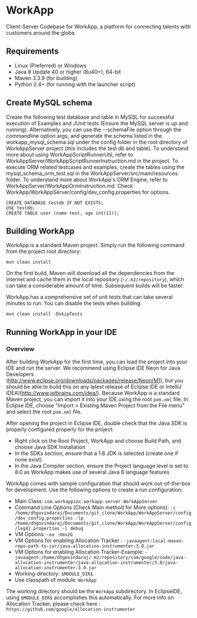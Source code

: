 # WorkApp
Client-Server Codebase for WorkApp, a platform for connecting talents with customers around the globe.  

## Requirements

* Linux (Preferred) or Windows 
* Java 8 Update 40 or higher (8u40+), 64-bit
* Maven 3.3.9 (for building)
* Python 2.4+ (for running with the launcher script)

## Create MySQL schema

Create the following test database and table in MySQL for successful execution of Examples and JUnit tests (Ensure the MySQL server is up and running). Alternatively, you can use the --schemaFile option through the commandline option args, and generate the schema listed in the workapp_mysql_schema.sql under the config folder in the root directory of WorkAppServer project (this includes the test db and table). To understand more about using WorkAppScriptRunnerUtil, refer to WorkAppServer/WorkAppScriptRunnerInstruction.md in the project. To execute ORM related testcases and examples, create the tables using the mysql_schema_orm_test.sql in the WorkAppServer/src/main/resources folder. To understand more about WorkApp's ORM Engine, refer to WorkAppServer/WorkAppOrmInstruction.md. Check WorkApp/WorkAppServer/config/dev_config.properties for options.

    CREATE DATABASE testdb IF NOT EXISTS;
    USE testdb;
    CREATE TABLE user (name text, age int(11)); 

## Building WorkApp

WorkApp is a standard Maven project. Simply run the following command from the project root directory:

    mvn clean install

On the first build, Maven will download all the dependencies from the internet and cache them in the local repository (`~/.m2/repository`), which can take a considerable amount of time. Subsequent builds will be faster.

WorkApp has a comprehensive set of unit tests that can take several minutes to run. You can disable the tests when building:

    mvn clean install -DskipTests
    
## Running WorkApp in your IDE

### Overview

After building WorkApp for the first time, you can load the project into your IDE and run the server. We recommend using Eclipse IDE Neon for Java Developers (http://www.eclipse.org/downloads/packages/release/Neon/M1), but you should be able to build this on any latest release of Eclipse IDE or IntelliJ IDEA](http://www.jetbrains.com/idea/). Because WorkApp is a standard Maven project, you can import it into your IDE using the root `pom.xml` file. In Eclipse IDE, choose "Import > Existing Maven Project from the File menu" and select the root `pom.xml` file.

After opening the project in Eclipse IDE, double check that the Java SDK is properly configured properly for the project:

* Right click on the Root Project, WorkApp and choose Build Path, and choose Java SDK Installation
* In the SDKs section, ensure that a 1.8 JDK is selected (create one if none exist)
* In the Java Compiler section, ensure the Project language level is set to 8.0 as WorkApp makes use of several Java 8 language features

WorkApp comes with sample configuration that should work out-of-the-box for development. Use the following options to create a run configuration:

* Main Class: `com.workappinc.workapp.server.WorkAppServer`
* Command Line Options (Check Main method for More options): `-c /home/dhgovindaraj/Documents/git_clone/WorkApp/WorkAppServer/config/dev_config.properties -lp /home/dhgovindaraj/Documents/git_clone/WorkApp/WorkAppServer/config/log4j.properties -l debug`
* VM Options: `-ea -Xmx2G`
* VM Options for enabling Allocation Tracker : `-javaagent:local-maven-repo-path-to-jar/java-allocation-instrumenter-3.0.jar`
* VM Options for enabling Allocation Tracker-Example: `-javaagent:/home/dhgovindaraj/.m2/repository/com/google/code/java-allocation-instrumenter/java-allocation-instrumenter/3.0/java-allocation-instrumenter-3.0.jar`
* Working directory: `$MODULE_DIR$`
* Use classpath of module: `WorkApp`

The working directory should be the `WorkApp` subdirectory. In EclipseIDE, using `$MODULE_DIR$` accomplishes this automatically.
For more info on Allocation Tracker, please check here : `https://github.com/google/allocation-instrumenter`
